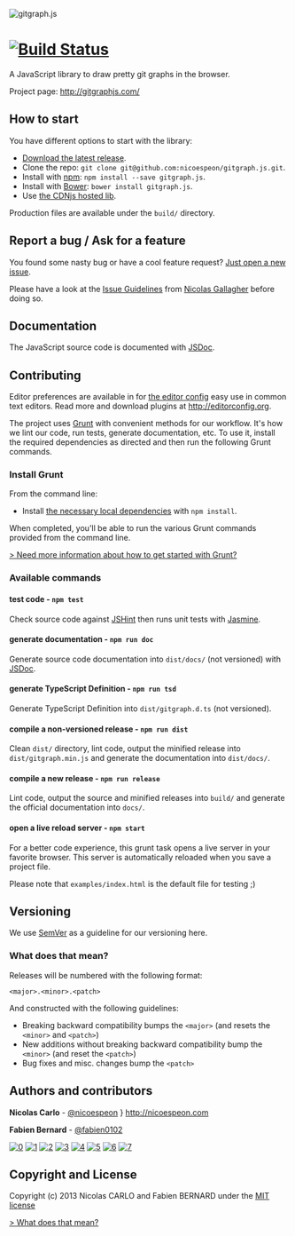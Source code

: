 ![gitgraph.js](/assets/logo/gitgraph-logo.png)

[![Build Status](https://secure.travis-ci.org/nicoespeon/gitgraph.js.png)](http://travis-ci.org/nicoespeon/gitgraph.js)
===========

A JavaScript library to draw pretty git graphs in the browser.

Project page: <http://gitgraphjs.com/>

## How to start

You have different options to start with the library:

- [Download the latest release](https://github.com/nicoespeon/gitgraph.js/releases/latest).
- Clone the repo: `git clone git@github.com:nicoespeon/gitgraph.js.git`.
- Install with [npm](https://www.npmjs.com): `npm install --save gitgraph.js`.
- Install with [Bower](http://bower.io/): `bower install gitgraph.js`.
- Use [the CDNjs hosted lib](https://cdnjs.com/libraries/gitgraph.js).

Production files are available under the `build/` directory.

## Report a bug / Ask for a feature

You found some nasty bug or have a cool feature request? [Just open a new
issue](https://github.com/nicoespeon/gitgraph.js/issues).

Please have a look at the [Issue Guidelines][] from [Nicolas Gallagher][] before
doing so.

[Issue Guidelines]: https://github.com/necolas/issue-guidelines/blob/master/CONTRIBUTING.md
[Nicolas Gallagher]: https://github.com/necolas

## Documentation

The JavaScript source code is documented with [JSDoc](http://usejsdoc.org/).

## Contributing

Editor preferences are available in for [the editor config][] easy use in common
text editors. Read more and download plugins at <http://editorconfig.org>.

[the editor config]: https://github.com/nicoespeon/gitgraph.js/blob/master/.editorconfig

The project uses [Grunt](http://gruntjs.com) with convenient methods for our
workflow. It's how we lint our code, run tests, generate documentation, etc. To
use it, install the required dependencies as directed and then run the following
Grunt commands.

### Install Grunt

From the command line:

- Install [the necessary local dependencies][] with `npm install`.

[the necessary local dependencies]: https://github.com/nicoespeon/gitgraph.js/blob/master/package.json

When completed, you'll be able to run the various Grunt commands provided from
the command line.

[> Need more information about how to get started with Grunt?](http://gruntjs.com/getting-started)

### Available commands

#### test code - `npm test`

Check source code against [JSHint][] then runs unit tests with [Jasmine][].

[JSHint]: http://www.jshint.com/
[Jasmine]: https://jasmine.github.io/

#### generate documentation - `npm run doc`

Generate source code documentation into `dist/docs/` (not versioned) with
[JSDoc](http://usejsdoc.org/).

#### generate TypeScript Definition - `npm run tsd`

Generate TypeScript Definition into `dist/gitgraph.d.ts` (not versioned).

#### compile a non-versioned release - `npm run dist`

Clean `dist/` directory, lint code, output the minified release into
`dist/gitgraph.min.js` and generate the documentation into `dist/docs/`.

#### compile a new release - `npm run release`

Lint code, output the source and minified releases into `build/` and generate
the official documentation into `docs/`.

#### open a live reload server - `npm start`

For a better code experience, this grunt task opens a live server in your
favorite browser. This server is automatically reloaded when you save a project
file.

Please note that `examples/index.html` is the default file for testing ;)

## Versioning

We use [SemVer](http://semver.org/) as a guideline for our versioning here.

### What does that mean?

Releases will be numbered with the following format:

```
<major>.<minor>.<patch>
```

And constructed with the following guidelines:

- Breaking backward compatibility bumps the `<major>` (and resets the `<minor>`
  and `<patch>`)
- New additions without breaking backward compatibility bump the `<minor>` (and
  reset the `<patch>`)
- Bug fixes and misc. changes bump the `<patch>`

## Authors and contributors

**Nicolas Carlo** - [@nicoespeon](https://twitter.com/nicoespeon) } <http://nicoespeon.com>

**Fabien Bernard** - [@fabien0102](https://twitter.com/fabien0102)

[![0](https://sourcerer.io/fame/nicoespeon/nicoespeon/gitgraph.js/images/0)](https://sourcerer.io/fame/nicoespeon/nicoespeon/gitgraph.js/links/0)
[![1](https://sourcerer.io/fame/nicoespeon/nicoespeon/gitgraph.js/images/1)](https://sourcerer.io/fame/nicoespeon/nicoespeon/gitgraph.js/links/1)
[![2](https://sourcerer.io/fame/nicoespeon/nicoespeon/gitgraph.js/images/2)](https://sourcerer.io/fame/nicoespeon/nicoespeon/gitgraph.js/links/2)
[![3](https://sourcerer.io/fame/nicoespeon/nicoespeon/gitgraph.js/images/3)](https://sourcerer.io/fame/nicoespeon/nicoespeon/gitgraph.js/links/3)
[![4](https://sourcerer.io/fame/nicoespeon/nicoespeon/gitgraph.js/images/4)](https://sourcerer.io/fame/nicoespeon/nicoespeon/gitgraph.js/links/4)
[![5](https://sourcerer.io/fame/nicoespeon/nicoespeon/gitgraph.js/images/5)](https://sourcerer.io/fame/nicoespeon/nicoespeon/gitgraph.js/links/5)
[![6](https://sourcerer.io/fame/nicoespeon/nicoespeon/gitgraph.js/images/6)](https://sourcerer.io/fame/nicoespeon/nicoespeon/gitgraph.js/links/6)
[![7](https://sourcerer.io/fame/nicoespeon/nicoespeon/gitgraph.js/images/7)](https://sourcerer.io/fame/nicoespeon/nicoespeon/gitgraph.js/links/7)

## Copyright and License

Copyright (c) 2013 Nicolas CARLO and Fabien BERNARD under the [MIT license][]

[MIT license]: https://github.com/nicoespeon/gitgraph.js/blob/master/LICENSE.md

[> What does that mean?](http://choosealicense.com/licenses/mit/)
